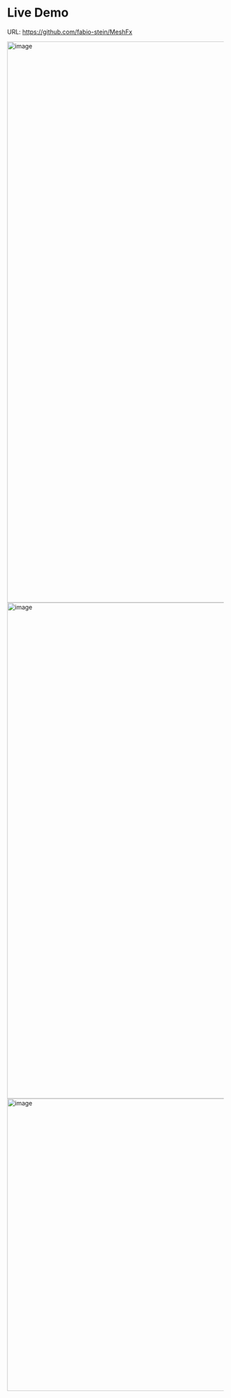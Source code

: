 # Live Demo

URL: https://github.com/fabio-stein/MeshFx

<img width="1301" alt="image" src="https://github.com/fabio-stein/MeshFx/assets/12297337/81f232bf-0dac-4254-806f-66efc6efaa7d">


<img width="1150" alt="image" src="https://github.com/fabio-stein/MeshFx/assets/12297337/072a313e-0f9f-4da1-a961-92d8e1553404">


<img width="678" alt="image" src="https://github.com/fabio-stein/MeshFx/assets/12297337/decf7fbc-2385-4142-8513-796d48ff5064">
